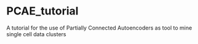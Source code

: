 # PCAE_tutorial
A tutorial for the use of Partially Connected Autoencoders as tool to mine single cell data clusters
